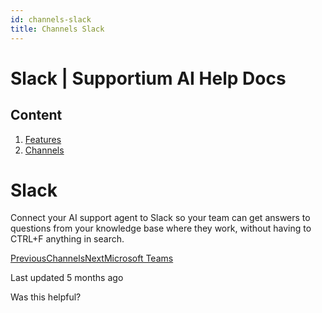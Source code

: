```yaml
---
id: channels-slack
title: Channels Slack
---
```



# Slack | Supportium AI Help Docs

## Content

  1. [Features](/features)
  2. [Channels](/features/channels)

# Slack

Connect your AI support agent to Slack so your team can get answers to questions from your knowledge base where they work, without having to CTRL+F anything in search.

[PreviousChannels](/features/channels)[NextMicrosoft Teams](/features/channels/microsoft-teams)

Last updated 5 months ago

Was this helpful?
